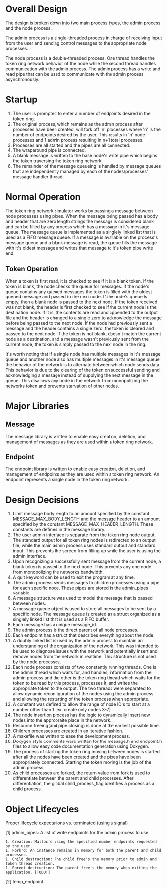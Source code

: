 # Overall Design

The design is broken down into two main process types, the admin process and the node process.

The admin process is a single-threaded process in charge of receiving input from the user and sending control messages to the appropriate node processes.

The node process is a double-threaded process. One thread handles the token ring network behavior of the node while the second thread handles communication with the admin process. The admin process has a write and read pipe that can be used to communicate with the admin process asynchronously.

# Startup

1. The user is prompted to enter a number of endpoints desired in the token ring.
1. The original process, which remains as the admin process after processes have been created, will fork off 'n' processes where 'n' is the number of endpoints desired by the user. This results in 'n' node processes and 1 admin process resulting in n+1 total processes.
1. Processes are all started and the pipes are all connected.
1. The wraparound pipe is connected.
1. A blank message is written to the base node's write pipe which begins the token traversing the token ring network.
1. The remainder of the message queueing is handled by message queues that are independently managed by each of the nodes/processes' message handler thread.

# Normal Operation

The token ring network simulator works by passing a message between node processes using pipes. When the message being passed has a body and header that are zero length strings the message is considered blank and can be filled by any process which has a message in it's message queue. The message queue is implemented as a singlely linked list that is used as a FIFO message queue. If a message is available on the process's message queue and a blank message is read, the queue fills the message with it's oldest message and writes that message to it's token pipe write end.

## Token Operation

When a token is first read, it is checked to see if it is a blank token. If the token is blank, the node checks the queue for messages. If the node's queue contains any queued messages the token is filled with the oldest queued message and passed to the next node. If the node's queue is empty, then a blank node is passed to the next node. If the token received was not blank, the header is first checked to see if the current node is the destination node. If it is, the contents are read and appended to the output file and the header is changed to a single zero to acknowledge the message before being passed to the next node. If the node had previously sent a message and the header contains a single zero, the token is cleared and passed to the next node. If the token is not blank, doesn't match the current node as a destination, and a message wasn't previously sent from the current node, the token is simply passed to the next node in the ring.

It's worth noting that if a single node has multiple messages in it's message queue and another node also has multiple messages in it's message queue the behavior of the network is to alternate between which node sends data. This behavior is due to the clearing of the token on successful sending and acknowledging a message instead of supplying the next message in the queue. This disallows any node in the network from monopolizing the networks token and prevents starvation of other nodes.

# Major Libraries

## Message

The message library is written to enable easy creation, deletion, and management of messages as they are used within a token ring network.

## Endpoint

The endpoint library is written to enable easy creation, deletion, and management of endpoints as they are used within a token ring network. An endpoint represents a single node in the token ring network.

# Design Decisions

1. Limit message body length to an amount specified by the constant MESSAGE_MAX_BODY_LENGTH and the message header to an amount specified by the constant MESSAGE_MAX_HEADER_LENGTH. These constants are defined in the message library.
1. The user admin interface is separate from the token ring node output. The standard output for all token ring nodes is redirected to an output file, while the main admin process uses standard output and standard input. This prevents the screen from filling up while the user is using the admin interface.
1. Upon recognizing a successfully sent message from the current node, a blank token is passed to the next node. This prevents any one node from monopolizing the networks bandwidth.
1. A quit keyword can be used to exit the program at any time.
1. The admin process sends messages to children processes using a pipe for each specific node. These pipes are stored in the admin_pipes variable.
1. A message structure was used to model the message that is passed between nodes.
1. A message queue object is used to store all messages to be sent by a specific node. The message queue is created as a struct organized as a singlely linked list that is used as a FIFO buffer.
1. Each message has a unique message_id.
1. The admin process is the direct parent of all node processes.
1. Each endpoint has a struct that describes everything about the node.
1. A doubly linked list is used by the admin process to maintain an understanding of the organization of the network. This was intended to be used to diagnose issues with the network and potentially insert and remove nodes from the network in realtime. This structure is not used by the node processes.
1. Each node process consists of two constantly running threads. One is the admin thread which waits for, and handles, information from the admin process and the other is the token ring thread which waits for the token to be read by this process, processes it, and writes the appropriate token to the output. The two threads were separated to allow dynamic reconfiguration of the nodes using the admin process and allowing the restarting of the token process when appropriate.
1. A constant was defined to allow the range of node ID's to start at a number other than 1 (ex. create only nodes 3-7)
1. The node insertion process has the logic to dynamically insert new nodes into the appropraite place in the network.
1. Resource freeing(and pipe closing) is done at the earliest possible time.
1. Children processes are created in an iterative fashion.
1. A makefile was written to ease the development process.
1. Doxygen style comments were  written for the message.h and endpoint.h files to allow easy code documentation generation using Doxygen.
1. The process of starting the token ring moving between nodes is started after all the nodes have been created and the pipes have been appropriately connected. Starting the token moving is the job of the admin process.
1. As child processes are forked, the return value from fork is used to differentiate between the parent and child processes. After differentiation, the global child_process_flag identifies a process as a child process.

# Object Lifecycles

Proper lifecycle expectations vs. terminated (using a signal)

[1] admin_pipes: A list of write endpoints for the admin process to use.

    1. Creation: Malloc'd using the specified number endpoints requested by the user.
    1. Fork'd: An instance remains in memory for both the parent and child processes.
    1. Child destruction: The child free's the memory prior to admin and token thread creation.
    1. Parent destruction: The parent free's the memory when exiting the application. [TODO!]

[2] temp_endpoint
